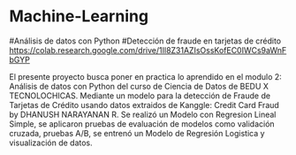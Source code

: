 # Machine-Learning
#Análisis de datos con Python
#Detección de fraude en tarjetas de crédito
https://colab.research.google.com/drive/1Il8Z31AZIsOssKofEC0IWCs9aWnFbGYP

El presente proyecto busca poner en practica lo aprendido en el modulo 2: Análisis de datos con Python del curso de
Ciencia de Datos de BEDU X TECNOLOCHICAS.
Mediante un modelo para la detección de Fraude de Tarjetas de Crédito usando datos extraidos de Kanggle: Credit Card Fraud by DHANUSH NARAYANAN R.
Se realizó un Modelo con Regresion Lineal Simple, se aplicaron pruebas de evaluación de modelos como validación cruzada,
pruebas A/B, se entrenó un Modelo de Regresión Logistica y visualización de datos.
